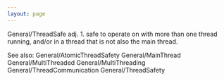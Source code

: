 ```yaml
---
layout: page
---
```




General/ThreadSafe adj. 1. safe to operate on with more than one thread running, and/or in a thread that is not also the main thread.

See also: General/AtomicThreadSafety General/MainThread General/MultiThreaded General/MultiThreading General/ThreadCommunication General/ThreadSafety